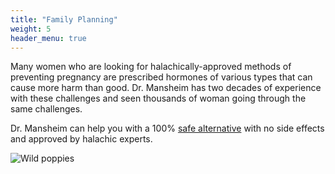```yaml
---
title: "Family Planning"
weight: 5
header_menu: true
---
```


Many women who are looking for halachically-approved methods of preventing pregnancy
are prescribed hormones of various types that can cause more harm than good.
Dr. Mansheim has two decades of experience with these challenges
and seen thousands of woman going through the same challenges.

Dr. Mansheim can help you with a 100% [safe alternative](#fittings) with no side effects and approved by halachic experts.

![Wild poppies](images/wild-poppies-1384853.jpg)
